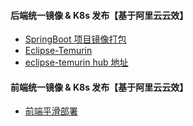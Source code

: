
#### 后端统一镜像 & K8s 发布【基于阿里云云效】
- [SpringBoot 项目镜像打包](https://www.yuque.com/suiyuerufeng-akjad/wind/gws9ob2crzlk5tw3)
- [Eclipse-Temurin](https://adoptium.net/temurin/)
- [eclipse-temurin hub 地址](https://hub.docker.com/_/eclipse-temurin)


#### 前端统一镜像 & K8s 发布【基于阿里云云效】
- [前端平滑部署](https://www.yuque.com/suiyuerufeng-akjad/wind/eikxnugxphc3646a)